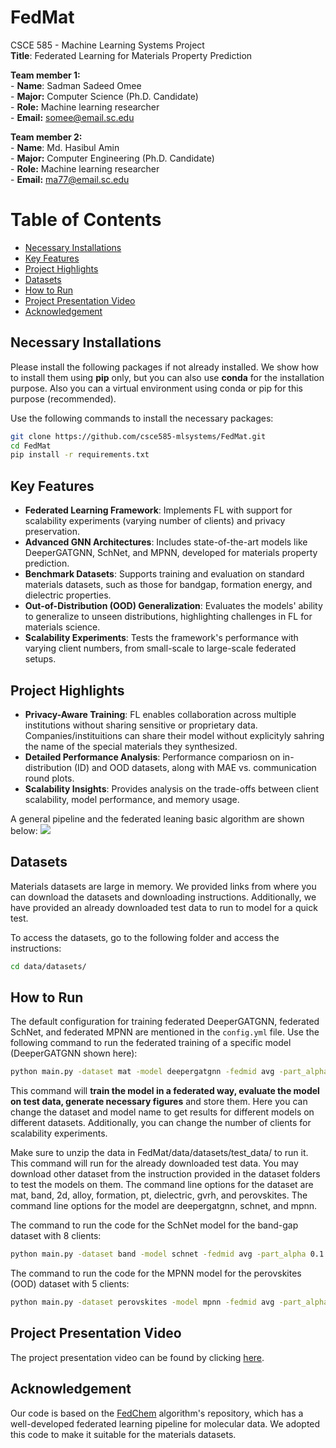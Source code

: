 # FedMat
CSCE 585 - Machine Learning Systems Project <br>
**Title**: Federated Learning for Materials Property Prediction <br>

**Team member 1:** <br>
	- **Name**: Sadman Sadeed Omee <br>
	- **Major:** Computer Science (Ph.D. Candidate) <br>
	- **Role:** Machine learning researcher <br>
	- **Email:** somee@email.sc.edu <br>

**Team member 2:** <br>
	- **Name**: Md. Hasibul Amin <br>
	- **Major:** Computer Engineering (Ph.D. Candidate) <br>
	- **Role:** Machine learning researcher <br>
	- **Email:** ma77@email.sc.edu <br>

# Table of Contents
* [Necessary Installations](#installation)
* [Key Features](#key)
* [Project Highlights](#ph)
* [Datasets](#datasets)
* [How to Run](#usage)
* [Project Presentation Video](#video)
* [Acknowledgement](#acknowledgement)

<a name="installation"></a>
## Necessary Installations
Please install the following packages if not already installed. We show how to install them using **pip** only, but you can also use **conda** for the installation purpose. Also you can a virtual environment using conda or pip for this purpose (recommended).

Use the following commands to install the necessary packages:
```bash
git clone https://github.com/csce585-mlsystems/FedMat.git
cd FedMat
pip install -r requirements.txt
```
<a name="key"></a>
## Key Features
- **Federated Learning Framework**: Implements FL with support for scalability experiments (varying number of clients) and privacy preservation.
- **Advanced GNN Architectures**: Includes state-of-the-art models like DeeperGATGNN, SchNet, and MPNN, developed for materials property prediction.
- **Benchmark Datasets**: Supports training and evaluation on standard materials datasets, such as those for bandgap, formation energy, and dielectric properties.
- **Out-of-Distribution (OOD) Generalization**: Evaluates the models' ability to generalize to unseen distributions, highlighting challenges in FL for materials science.
- **Scalability Experiments**: Tests the framework's performance with varying client numbers, from small-scale to large-scale federated setups.

<a name="ph"></a>
## Project Highlights
- **Privacy-Aware Training**: FL enables collaboration across multiple institutions without sharing sensitive or proprietary data. Companies/instituitions can share their model without explicityly sahring the name of the special materials they synthesized.
- **Detailed Performance Analysis**: Performance compariosn on in-distribution (ID) and OOD datasets, along with MAE vs. communication round plots.
- **Scalability Insights**: Provides analysis on the trade-offs between client scalability, model performance, and memory usage.

A general pipeline and the federated leaning basic algorithm are shown below:
![](FedMat/figures/pipeline.png)

<a name="datasets"></a>
## Datasets
Materials datasets are large in memory. We provided links from where you can download the datasets and downloading instructions. Additionally, we have provided an already downloaded test data to run to model for a quick test.

To access the datasets, go to the following folder and access the instructions:
```bash
cd data/datasets/
```

<a name="usage"></a>
## How to Run
The default configuration for training federated DeeperGATGNN, federated SchNet, and federated MPNN are mentioned in the ```config.yml``` file. Use the following command to run the federated training of a specific model (DeeperGATGNN shown here):
```bash
python main.py -dataset mat -model deepergatgnn -fedmid avg -part_alpha 0.1 -numClient 4
```

This command will **train the model in a federated way, evaluate the model on test data, generate necessary figures** and store them. Here you can change the dataset and model name to get results for different models on different datasets. Additionally, you can change the number of clients for scalability experiments.

Make sure to unzip the data in FedMat/data/datasets/test_data/ to run it. This command will run for the already downloaded test data. You may download other dataset from the instruction provided in the dataset folders to test the models on them. The command line options for the dataset are mat, band, 2d, alloy, formation, pt, dielectric, gvrh, and perovskites. The command line options for the model are deepergatgnn, schnet, and mpnn.

The command to run the code for the SchNet model for the band-gap dataset with 8 clients:
```bash
python main.py -dataset band -model schnet -fedmid avg -part_alpha 0.1 -numClient 8
```

The command to run the code for the MPNN model for the perovskites (OOD) dataset with 5 clients:
```bash
python main.py -dataset perovskites -model mpnn -fedmid avg -part_alpha 0.1 -numClient 5
```

<a name="video"></a>
## Project Presentation Video
The project presentation video can be found by clicking [here](https://youtu.be/j_hZIPUTBZ0?si=u3-4A457fwbogc42).

<a name="acknowledgement"></a>
## Acknowledgement
Our code is based on the [FedChem](https://www.sciencedirect.com/science/article/pii/S2666389922001180) algorithm's repository, which has a well-developed federated learning pipeline for molecular data. We adopted this code to make it suitable for the materials datasets.
